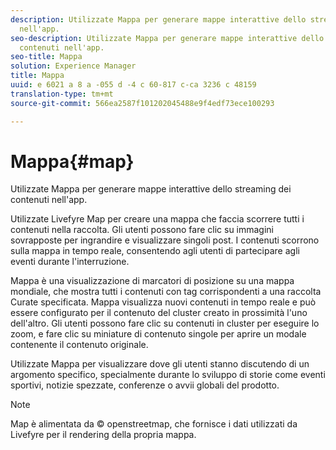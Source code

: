 ```yaml
---
description: Utilizzate Mappa per generare mappe interattive dello streaming dei contenuti
  nell'app.
seo-description: Utilizzate Mappa per generare mappe interattive dello streaming dei
  contenuti nell'app.
seo-title: Mappa
solution: Experience Manager
title: Mappa
uuid: e 6021 a 8 a -055 d -4 c 60-817 c-ca 3236 c 48159
translation-type: tm+mt
source-git-commit: 566ea2587f101202045488e9f4edf73ece100293

---
```



# Mappa{#map}

Utilizzate Mappa per generare mappe interattive dello streaming dei contenuti nell'app.

Utilizzate Livefyre Map per creare una mappa che faccia scorrere tutti i contenuti nella raccolta. Gli utenti possono fare clic su immagini sovrapposte per ingrandire e visualizzare singoli post. I contenuti scorrono sulla mappa in tempo reale, consentendo agli utenti di partecipare agli eventi durante l'interruzione.

Mappa è una visualizzazione di marcatori di posizione su una mappa mondiale, che mostra tutti i contenuti con tag corrispondenti a una raccolta Curate specificata. Mappa visualizza nuovi contenuti in tempo reale e può essere configurato per il contenuto del cluster creato in prossimità l'uno dell'altro. Gli utenti possono fare clic su contenuti in cluster per eseguire lo zoom, e fare clic su miniature di contenuto singole per aprire un modale contenente il contenuto originale.

Utilizzate Mappa per visualizzare dove gli utenti stanno discutendo di un argomento specifico, specialmente durante lo sviluppo di storie come eventi sportivi, notizie spezzate, conferenze o avvii globali del prodotto.

>[!NOTE]
>
>Map è alimentata da © openstreetmap, che fornisce i dati utilizzati da Livefyre per il rendering della propria mappa.

